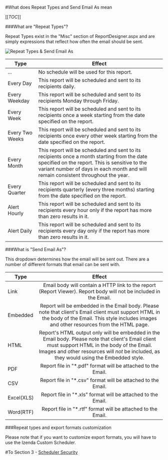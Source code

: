 #What does Repeat Types and Send Email As mean

[[_TOC_]]

###What are "Repeat Types"?

Repeat Types exist in the "Misc" section of ReportDesigner.aspx and are simply expressions that reflect how often the email should be sent.

![Repeat Types & Send Email As](http://wiki.izenda.us/FAQ/FAQ/RepeatType_And_Link.png)

|Type|Effect|
|-------------|-------------|
|...|No schedule will be used for this report.|
|Every Day|This report will be scheduled and sent to its recipients daily.|
|Every Weekday|This report will be scheduled and sent to its recipients Monday through Friday.|
|Every Week|This report will be scheduled and sent to its recipients once a week starting from the date specified on the report.|
|Every Two Weeks|This report will be scheduled and sent to its recipients once every other week starting from the date specified on the report.|
|Every Month|This report will be scheduled and sent to its recipients once a month starting from the date specified on the report. This is sensitive to the variant number of days in each month and will remain consistent throughout the year.|
|Every Quarter|This report will be scheduled and sent to its recipients quarterly (every three months) starting from the date specified on the report.|
|Alert Hourly|This report will be scheduled and sent to its recipients every hour only if the report has more than zero results in it.|
|Alert Daily|This report will be scheduled and sent to its recipients every day only if the report has more than zero results in it.|



###What is "Send Email As"?

This dropdown determines how the email will be sent out. There are a number of different formats that email can be sent with.

|Type|Effect|
| ------------- |:-------------:|
|Link|Email body will contain a HTTP link to the report (Report Viewer). Report body will not be included in the Email.|
|Embedded|Report will be embedded in the Email body. Please note that client's Email client must support HTML in the body of the Email. This style includes images and other resources from the HTML page.|
|HTML|Report's HTML output only will be embedded in the Email body. Please note that client's Email client must support HTML in the body of the Email. Images and other resources will *not* be included, as they would using the Embedded style.|
|PDF|Report file in "*.pdf" format will be attached to the Email.|
|CSV|Report file in "*.csv" format will be attached to the Email.|
|Excel(XLS)|Report file in "*.xls" format will be attached to the Email.|
|Word(RTF)|Report file in "*.rtf" format will be attached to the Email.|

###Repeat types and export formats customization

Please note that if you want to customize export formats, you will have to use the Izenda Custom Scheduler.

#To Section 3 - [Scheduler Security](http://wiki.izenda.us/FAQ/Implementing-Scheduler-Security)
